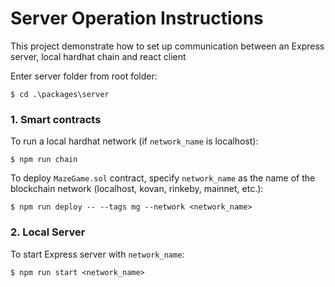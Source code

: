 # Server Operation Instructions

This project demonstrate how to set up communication between an Express server, local hardhat chain and react client

Enter server folder from root folder:
```
$ cd .\packages\server
```
### 1. Smart contracts
To run a local hardhat network (if `network_name` is localhost):
```
$ npm run chain
```
To deploy `MazeGame.sol` contract, specify `network_name` as the name of the blockchain network (localhost, kovan, rinkeby, mainnet, etc.):
```
$ npm run deploy -- --tags mg --network <network_name>
```
### 2. Local Server

To start Express server with `network_name`:
```
$ npm run start <network_name>
```



